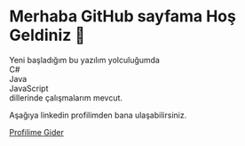 <h1>Merhaba GitHub sayfama Hoş Geldiniz 👋</h1>
<p>Yeni başladığım bu yazılım yolculuğumda <br>
  C# <br>
  Java <br> 
  JavaScript <br> 
  dillerinde çalışmalarım mevcut.</p>
  <p>Aşağıya linkedin profilimden bana ulaşabilirsiniz.</p>
<a href="https://www.linkedin.com/in/myk1988/" target="_blank" title="MYK">Profilime Gider</a>

<!--
**MYK1988/MYK1988** is a ✨ _special_ ✨ repository because its `README.md` (this file) appears on your GitHub profile.

Here are some ideas to get you started:

- 🔭 I’m currently working on ...
- 🌱 I’m currently learning ...
- 👯 I’m looking to collaborate on ...
- 🤔 I’m looking for help with ...
- 💬 Ask me about ...
- 📫 How to reach me: ...
- 😄 Pronouns: ...
- ⚡ Fun fact: ...
-->
